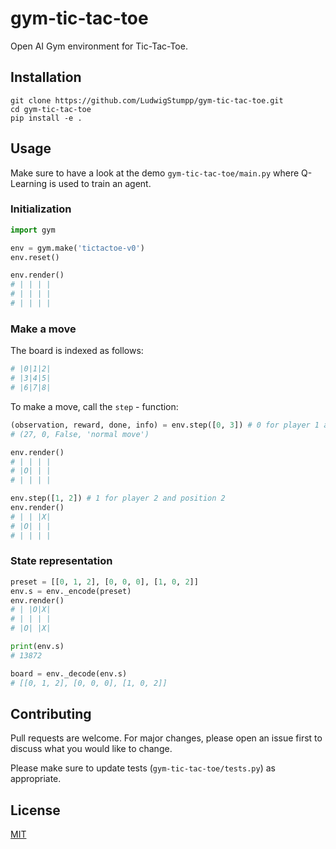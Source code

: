# gym-tic-tac-toe

Open AI Gym environment for Tic-Tac-Toe.

## Installation

```
git clone https://github.com/LudwigStumpp/gym-tic-tac-toe.git
cd gym-tic-tac-toe
pip install -e .
```

## Usage

Make sure to have a look at the demo `gym-tic-tac-toe/main.py` where Q-Learning is used to train an agent.

### Initialization

```python
import gym

env = gym.make('tictactoe-v0')
env.reset()

env.render()
# | | | |
# | | | |
# | | | |
```

### Make a move

The board is indexed as follows:

```python
# |0|1|2|
# |3|4|5|
# |6|7|8|
```

To make a move, call the `step` - function:

```python
(observation, reward, done, info) = env.step([0, 3]) # 0 for player 1 and position 3
# (27, 0, False, 'normal move')

env.render()
# | | | |
# |O| | |
# | | | |

env.step([1, 2]) # 1 for player 2 and position 2
env.render()
# | | |X|
# |O| | |
# | | | |
```

### State representation
```python
preset = [[0, 1, 2], [0, 0, 0], [1, 0, 2]]
env.s = env._encode(preset)
env.render()
# | |O|X|
# | | | |
# |O| |X|

print(env.s) 
# 13872

board = env._decode(env.s)
# [[0, 1, 2], [0, 0, 0], [1, 0, 2]]
```

### 

## Contributing
Pull requests are welcome. For major changes, please open an issue first to discuss what you would like to change.

Please make sure to update tests (`gym-tic-tac-toe/tests.py`) as appropriate.

## License
[MIT](https://choosealicense.com/licenses/mit/)